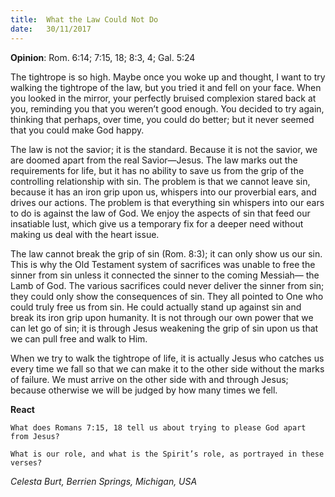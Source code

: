 ```yaml
---
title:  What the Law Could Not Do
date:   30/11/2017
---
```


**Opinion**: Rom. 6:14; 7:15, 18; 8:3, 4; Gal. 5:24

The tightrope is so high. Maybe once you woke up and thought, I want to try walking the tightrope of the law, but you tried it and fell on your face. When you looked in the mirror, your perfectly bruised complexion stared back at you, reminding you that you weren’t good enough. You decided to try again, thinking that perhaps, over time, you could do better; but it never seemed that you could make God happy.

The law is not the savior; it is the standard. Because it is not the savior, we are doomed apart from the real Savior—Jesus. The law marks out the requirements for life, but it has no ability to save us from the grip of the controlling relationship with sin. The problem is that we cannot leave sin, because it has an iron grip upon us, whispers into our proverbial ears, and drives our actions. The problem is that everything sin whispers into our ears to do is against the law of God. We enjoy the aspects of sin that feed our insatiable lust, which give us a temporary fix for a deeper need without making us deal with the heart issue.

The law cannot break the grip of sin (Rom. 8:3); it can only show us our sin. This is why the Old Testament system of sacrifices was unable to free the sinner from sin unless it connected the sinner to the coming Messiah— the Lamb of God. The various sacrifices could never deliver the sinner from sin; they could only show the consequences of sin. They all pointed to One who could truly free us from sin. He could actually stand up against sin and break its iron grip upon humanity. It is not through our own power that we can let go of sin; it is through Jesus weakening the grip of sin upon us that we can pull free and walk to Him.

When we try to walk the tightrope of life, it is actually Jesus who catches us every time we fall so that we can make it to the other side without the marks of failure. We must arrive on the other side with and through Jesus; because otherwise we will be judged by how many times we fell.

**React**

`What does Romans 7:15, 18 tell us about trying to please God apart from Jesus?`

`What is our role, and what is the Spirit’s role, as portrayed in these verses?`

_Celesta Burt, Berrien Springs, Michigan, USA_